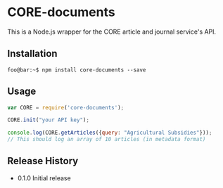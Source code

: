 # CORE-documents

This is a Node.js wrapper for the CORE article and journal service's API.

## Installation

```console
foo@bar:~$ npm install core-documents --save
```

## Usage

```JavaScript
var CORE = require('core-documents');

CORE.init("your API key");

console.log(CORE.getArticles({query: "Agricultural Subsidies"}));
// This should log an array of 10 articles (in metadata format)
```

## Release History

* 0.1.0 Initial release